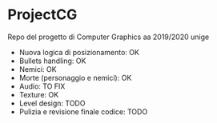# ProjectCG
Repo del progetto di Computer Graphics aa 2019/2020 unige

* Nuova logica di posizionamento: OK
* Bullets handling: OK
* Nemici: OK
* Morte (personaggio e nemici): OK
* Audio: TO FIX
* Texture: OK
* Level design: TODO
* Pulizia e revisione finale codice: TODO